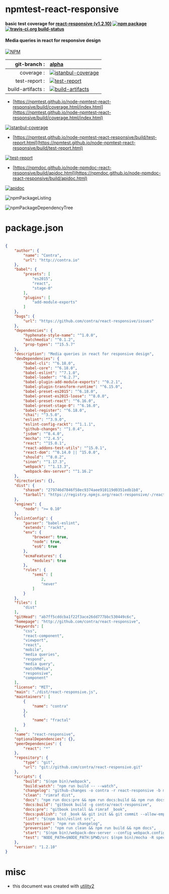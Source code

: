 # npmtest-react-responsive

#### basic test coverage for  [react-responsive (v1.2.10)](http://github.com/contra/react-responsive)  [![npm package](https://img.shields.io/npm/v/npmtest-react-responsive.svg?style=flat-square)](https://www.npmjs.org/package/npmtest-react-responsive) [![travis-ci.org build-status](https://api.travis-ci.org/npmtest/node-npmtest-react-responsive.svg)](https://travis-ci.org/npmtest/node-npmtest-react-responsive)

#### Media queries in react for responsive design

[![NPM](https://nodei.co/npm/react-responsive.png?downloads=true&downloadRank=true&stars=true)](https://www.npmjs.com/package/react-responsive)

| git-branch : | [alpha](https://github.com/npmtest/node-npmtest-react-responsive/tree/alpha)|
|--:|:--|
| coverage : | [![istanbul-coverage](https://npmtest.github.io/node-npmtest-react-responsive/build/coverage.badge.svg)](https://npmtest.github.io/node-npmtest-react-responsive/build/coverage.html/index.html)|
| test-report : | [![test-report](https://npmtest.github.io/node-npmtest-react-responsive/build/test-report.badge.svg)](https://npmtest.github.io/node-npmtest-react-responsive/build/test-report.html)|
| build-artifacts : | [![build-artifacts](https://npmtest.github.io/node-npmtest-react-responsive/glyphicons_144_folder_open.png)](https://github.com/npmtest/node-npmtest-react-responsive/tree/gh-pages/build)|

- [https://npmtest.github.io/node-npmtest-react-responsive/build/coverage.html/index.html](https://npmtest.github.io/node-npmtest-react-responsive/build/coverage.html/index.html)

[![istanbul-coverage](https://npmtest.github.io/node-npmtest-react-responsive/build/screenCapture.buildCi.browser.%252Ftmp%252Fbuild%252Fcoverage.lib.html.png)](https://npmtest.github.io/node-npmtest-react-responsive/build/coverage.html/index.html)

- [https://npmtest.github.io/node-npmtest-react-responsive/build/test-report.html](https://npmtest.github.io/node-npmtest-react-responsive/build/test-report.html)

[![test-report](https://npmtest.github.io/node-npmtest-react-responsive/build/screenCapture.buildCi.browser.%252Ftmp%252Fbuild%252Ftest-report.html.png)](https://npmtest.github.io/node-npmtest-react-responsive/build/test-report.html)

- [https://npmdoc.github.io/node-npmdoc-react-responsive/build/apidoc.html](https://npmdoc.github.io/node-npmdoc-react-responsive/build/apidoc.html)

[![apidoc](https://npmdoc.github.io/node-npmdoc-react-responsive/build/screenCapture.buildCi.browser.%252Ftmp%252Fbuild%252Fapidoc.html.png)](https://npmdoc.github.io/node-npmdoc-react-responsive/build/apidoc.html)

![npmPackageListing](https://npmtest.github.io/node-npmtest-react-responsive/build/screenCapture.npmPackageListing.svg)

![npmPackageDependencyTree](https://npmtest.github.io/node-npmtest-react-responsive/build/screenCapture.npmPackageDependencyTree.svg)



# package.json

```json

{
    "author": {
        "name": "Contra",
        "url": "http://contra.io"
    },
    "babel": {
        "presets": [
            "es2015",
            "react",
            "stage-0"
        ],
        "plugins": [
            "add-module-exports"
        ]
    },
    "bugs": {
        "url": "https://github.com/contra/react-responsive/issues"
    },
    "dependencies": {
        "hyphenate-style-name": "^1.0.0",
        "matchmedia": "^0.1.2",
        "prop-types": "^15.5.7"
    },
    "description": "Media queries in react for responsive design",
    "devDependencies": {
        "babel-cli": "^6.18.0",
        "babel-core": "^6.18.0",
        "babel-eslint": "^7.1.0",
        "babel-loader": "^6.2.7",
        "babel-plugin-add-module-exports": "^0.2.1",
        "babel-plugin-transform-runtime": "^6.15.0",
        "babel-preset-es2015": "^6.18.0",
        "babel-preset-es2015-loose": "^8.0.0",
        "babel-preset-react": "^6.16.0",
        "babel-preset-stage-0": "^6.16.0",
        "babel-register": "^6.18.0",
        "chai": "^3.5.0",
        "eslint": "^3.9.0",
        "eslint-config-rackt": "^1.1.1",
        "github-changes": "^1.0.4",
        "jsdom": "^8.4.0",
        "mocha": "^2.4.5",
        "react": "^15.0.1",
        "react-addons-test-utils": "^15.0.1",
        "react-dom": "^0.14.0 || ^15.0.0",
        "should": "^8.0.2",
        "sinon": "^1.17.3",
        "webpack": "^1.13.3",
        "webpack-dev-server": "^1.16.2"
    },
    "directories": {},
    "dist": {
        "shasum": "279746d7846f58ec9374aee910119d0351edb1b8",
        "tarball": "https://registry.npmjs.org/react-responsive/-/react-responsive-1.2.10.tgz"
    },
    "engines": {
        "node": ">= 0.10"
    },
    "eslintConfig": {
        "parser": "babel-eslint",
        "extends": "rackt",
        "env": {
            "browser": true,
            "node": true,
            "es6": true
        },
        "ecmaFeatures": {
            "modules": true
        },
        "rules": {
            "semi": [
                2,
                "never"
            ]
        }
    },
    "files": [
        "dist"
    ],
    "gitHead": "ab7ff5cddcba1f22f3ace26dd777bbc530449c6c",
    "homepage": "http://github.com/contra/react-responsive",
    "keywords": [
        "css",
        "react-component",
        "viewport",
        "react",
        "mobile",
        "media queries",
        "respond",
        "media query",
        "matchMedia",
        "responsive",
        "component"
    ],
    "license": "MIT",
    "main": "./dist/react-responsive.js",
    "maintainers": [
        {
            "name": "contra"
        },
        {
            "name": "fractal"
        }
    ],
    "name": "react-responsive",
    "optionalDependencies": {},
    "peerDependencies": {
        "react": "*"
    },
    "repository": {
        "type": "git",
        "url": "git://github.com/contra/react-responsive.git"
    },
    "scripts": {
        "build": "$(npm bin)/webpack",
        "build:watch": "npm run build -- --watch",
        "changelog": "github-changes -o contra -r react-responsive -b master -f ./CHANGELOG.md --order-semver --use-commit-body",
        "clean": "rimraf dist",
        "docs": "npm run docs:pre && npm run docs:build && npm run docs:publish",
        "docs:build": "gitbook build -g contra/react-responsive",
        "docs:pre": "gitbook install && rimraf _book",
        "docs:publish": "cd _book && git init && git commit --allow-empty -m 'update book' && git checkout -b gh-pages && touch .nojekyll && git add . && git commit -am 'update book' && git push git@github.com:contra/react-responsive gh-pages --force",
        "lint": "$(npm bin)/eslint src",
        "postversion": "npm run changelog",
        "preversion": "npm run clean && npm run build && npm docs",
        "start": "$(npm bin)/webpack-dev-server --config webpack.config.samples.js  --content-base samples/sandbox/src --host 0.0.0.0 --hot --inline --port 3333",
        "test": "NODE_PATH=$NODE_PATH:$PWD/src $(npm bin)/mocha -R spec --compilers js:babel-register --require ./test/setup.js test/*_test.js"
    },
    "version": "1.2.10"
}
```



# misc
- this document was created with [utility2](https://github.com/kaizhu256/node-utility2)

